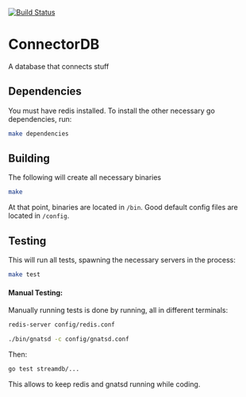 [![Build Status](https://magnum.travis-ci.com/dkumor/connectordb.svg?token=wkfH9e4qB6qZhTstfRXR&branch=master)](https://magnum.travis-ci.com/dkumor/connectordb)

ConnectorDB
=========================
A database that connects stuff

## Dependencies
You must have redis installed. To install the other necessary go dependencies, run:
```bash
make dependencies
```

## Building

The following will create all necessary binaries
```bash
make
```

At that point, binaries are located in `/bin`. Good default config files are located in `/config`.

## Testing

This will run all tests, spawning the necessary servers in the process:
```bash
make test
```

#### Manual Testing:
Manually running tests is done by running, all in different terminals:
```bash
redis-server config/redis.conf
```
```bash
./bin/gnatsd -c config/gnatsd.conf
```

Then:
```bash
go test streamdb/...
```
This allows to keep redis and gnatsd running while coding.
